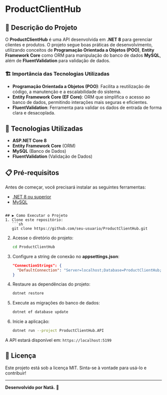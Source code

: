 # ProductClientHub

## 📌 Descrição do Projeto
O **ProductClientHub** é uma API desenvolvida em **.NET 8** para gerenciar clientes e produtos. O projeto segue boas práticas de desenvolvimento, utilizando conceitos de **Programação Orientada a Objetos (POO)**, **Entity Framework Core** como ORM para manipulação do banco de dados **MySQL**, além de **FluentValidation** para validação de dados.

### 🏗 Importância das Tecnologias Utilizadas
- **Programação Orientada a Objetos (POO)**: Facilita a reutilização de código, a manutenção e a escalabilidade do sistema.
- **Entity Framework Core (EF Core)**: ORM que simplifica o acesso ao banco de dados, permitindo interações mais seguras e eficientes.
- **FluentValidation**: Ferramenta para validar os dados de entrada de forma clara e desacoplada.

## 🚀 Tecnologias Utilizadas
- **ASP.NET Core 8**
- **Entity Framework Core** (ORM)
- **MySQL** (Banco de Dados)
- **FluentValidation** (Validação de Dados)

## 📋 Pré-requisitos
Antes de começar, você precisará instalar as seguintes ferramentas:
- [.NET 8 ou superior](https://dotnet.microsoft.com/en-us/download/dotnet/8.0)
- [MySQL](https://www.mysql.com/downloads/)

```

## ▶️ Como Executar o Projeto
1. Clone este repositório:
   ```sh
   git clone https://github.com/seu-usuario/ProductClientHub.git
   ```
2. Acesse o diretório do projeto:
   ```sh
   cd ProductClientHub
   ```
3. Configure a string de conexão no **appsettings.json**:
   ```json
   "ConnectionStrings": {
     "DefaultConnection": "Server=localhost;Database=ProductClientHub;User=root;Password=suasenha;"
   }
   ```
4. Restaure as dependências do projeto:
   ```sh
   dotnet restore
   ```
5. Execute as migrações do banco de dados:
   ```sh
   dotnet ef database update
   ```
6. Inicie a aplicação:
   ```sh
   dotnet run --project ProductClientHub.API
   ```

A API estará disponível em: `https://localhost:5199`



## 📜 Licença
Este projeto está sob a licença MIT. Sinta-se à vontade para usá-lo e contribuir!

---
**Desenvolvido por Natã.** 🚀

